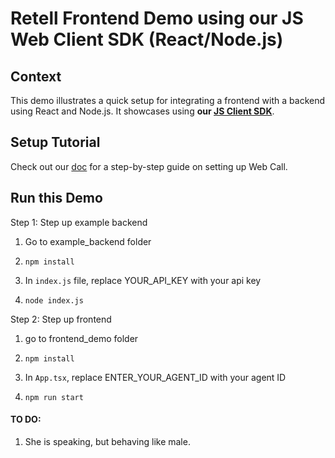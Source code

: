 # Retell Frontend Demo using our JS Web Client SDK (React/Node.js)

## Context

This demo illustrates a quick setup for integrating a frontend with a backend
using React and Node.js. It showcases using **our [JS Client SDK](https://github.com/adam-team/retell-client-js-sdk)**.

## Setup Tutorial

Check out our [doc](https://docs.retellai.com/make-calls/web-call) for a
step-by-step guide on setting up Web Call.

## Run this Demo

Step 1: Step up example backend

1. Go to example_backend folder

2. `npm install`

3. In `index.js` file, replace YOUR_API_KEY with your api key

4. `node index.js` 


Step 2: Step up frontend

1. go to frontend_demo folder

2. `npm install`

3. In `App.tsx`, replace ENTER_YOUR_AGENT_ID with your agent ID

4. `npm run start`

#### TO DO: 
1. She is speaking, but behaving like male.
